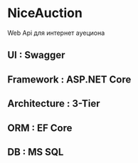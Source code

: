 # NiceAuction

Web Api для интернет ауециона

## UI : Swagger
## Framework : ASP.NET Core
## Architecture : 3-Tier
## ORM : EF Core
## DB : MS SQL
